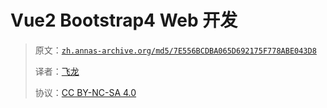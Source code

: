 # Vue2 Bootstrap4 Web 开发

> 原文：[`zh.annas-archive.org/md5/7E556BCDBA065D692175F778ABE043D8`](https://zh.annas-archive.org/md5/7E556BCDBA065D692175F778ABE043D8)
> 
> 译者：[飞龙](https://github.com/wizardforcel)
> 
> 协议：[CC BY-NC-SA 4.0](http://creativecommons.org/licenses/by-nc-sa/4.0/)